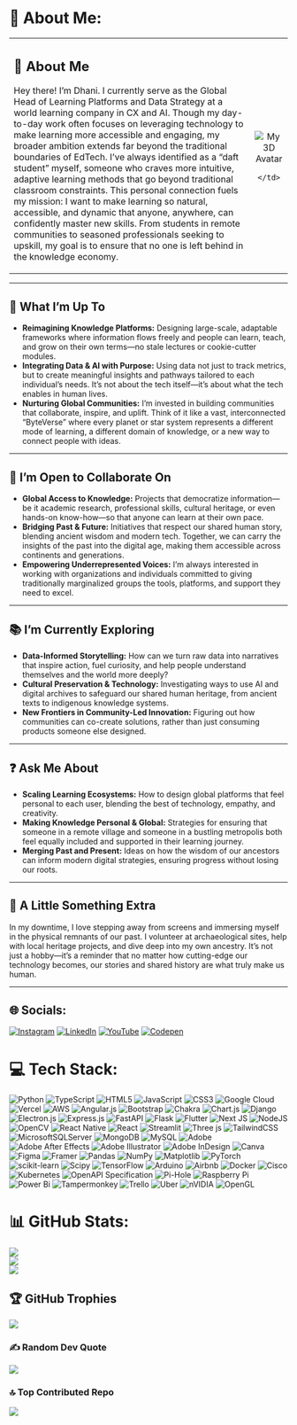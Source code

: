 # 💫 About Me:
<table>
  <tr>
    <td>

## 👋 About Me

Hey there! I’m Dhani. I currently serve as the Global Head of Learning Platforms and Data Strategy at a world learning company in CX and AI. Though my day-to-day work often focuses on leveraging technology to make learning more accessible and engaging, my broader ambition extends far beyond the traditional boundaries of EdTech.
I’ve always identified as a “daft student” myself, someone who craves more intuitive, adaptive learning methods that go beyond traditional classroom constraints. This personal connection fuels my mission: I want to make learning so natural, accessible, and dynamic that anyone, anywhere, can confidently master new skills. From students in remote communities to seasoned professionals seeking to upskill, my goal is to ensure that no one is left behind in the knowledge economy.

</td>
    <td align="center" valign="middle">

![My 3D Avatar](https://media.discordapp.net/attachments/1318015026098864198/1318022870282010715/Foundever_orb_4.gif?width=200&height=200)

    </td>
  </tr>
</table>

---

## 🚀 What I’m Up To

- **Reimagining Knowledge Platforms:** Designing large-scale, adaptable frameworks where information flows freely and people can learn, teach, and grow on their own terms—no stale lectures or cookie-cutter modules.
- **Integrating Data & AI with Purpose:** Using data not just to track metrics, but to create meaningful insights and pathways tailored to each individual’s needs. It’s not about the tech itself—it’s about what the tech enables in human lives.
- **Nurturing Global Communities:** I’m invested in building communities that collaborate, inspire, and uplift. Think of it like a vast, interconnected “ByteVerse” where every planet or star system represents a different mode of learning, a different domain of knowledge, or a new way to connect people with ideas.

---

## 🤝 I’m Open to Collaborate On

- **Global Access to Knowledge:** Projects that democratize information—be it academic research, professional skills, cultural heritage, or even hands-on know-how—so that anyone can learn at their own pace.
- **Bridging Past & Future:** Initiatives that respect our shared human story, blending ancient wisdom and modern tech. Together, we can carry the insights of the past into the digital age, making them accessible across continents and generations.
- **Empowering Underrepresented Voices:** I’m always interested in working with organizations and individuals committed to giving traditionally marginalized groups the tools, platforms, and support they need to excel.

---

## 📚 I’m Currently Exploring

- **Data-Informed Storytelling:** How can we turn raw data into narratives that inspire action, fuel curiosity, and help people understand themselves and the world more deeply?
- **Cultural Preservation & Technology:** Investigating ways to use AI and digital archives to safeguard our shared human heritage, from ancient texts to indigenous knowledge systems.
- **New Frontiers in Community-Led Innovation:** Figuring out how communities can co-create solutions, rather than just consuming products someone else designed.

---

## ❓ Ask Me About

- **Scaling Learning Ecosystems:** How to design global platforms that feel personal to each user, blending the best of technology, empathy, and creativity.
- **Making Knowledge Personal & Global:** Strategies for ensuring that someone in a remote village and someone in a bustling metropolis both feel equally included and supported in their learning journey.
- **Merging Past and Present:** Ideas on how the wisdom of our ancestors can inform modern digital strategies, ensuring progress without losing our roots.

---

## 🎉 A Little Something Extra

In my downtime, I love stepping away from screens and immersing myself in the physical remnants of our past. I volunteer at archaeological sites, help with local heritage projects, and dive deep into my own ancestry. It’s not just a hobby—it’s a reminder that no matter how cutting-edge our technology becomes, our stories and shared history are what truly make us human.

---

## 🌐 Socials:
[![Instagram](https://img.shields.io/badge/Instagram-%23E4405F.svg?logo=Instagram&logoColor=white)](https://instagram.com/lorddannykay/) [![LinkedIn](https://img.shields.io/badge/LinkedIn-%230077B5.svg?logo=linkedin&logoColor=white)](https://linkedin.com/in/dhanikesh-karunanithi/) [![YouTube](https://img.shields.io/badge/YouTube-%23FF0000.svg?logo=YouTube&logoColor=white)](https://youtube.com/@dhanikeshkarunanithi9769) [![Codepen](https://img.shields.io/badge/Codepen-000000?style=for-the-badge&logo=codepen&logoColor=white)](https://codepen.io/lorddannykay) 

# 💻 Tech Stack:
![Python](https://img.shields.io/badge/python-3670A0?style=plastic&logo=python&logoColor=ffdd54) ![TypeScript](https://img.shields.io/badge/typescript-%23007ACC.svg?style=plastic&logo=typescript&logoColor=white) ![HTML5](https://img.shields.io/badge/html5-%23E34F26.svg?style=plastic&logo=html5&logoColor=white) ![JavaScript](https://img.shields.io/badge/javascript-%23323330.svg?style=plastic&logo=javascript&logoColor=%23F7DF1E) ![CSS3](https://img.shields.io/badge/css3-%231572B6.svg?style=plastic&logo=css3&logoColor=white) ![Google Cloud](https://img.shields.io/badge/GoogleCloud-%234285F4.svg?style=plastic&logo=google-cloud&logoColor=white) ![Vercel](https://img.shields.io/badge/vercel-%23000000.svg?style=plastic&logo=vercel&logoColor=white) ![AWS](https://img.shields.io/badge/AWS-%23FF9900.svg?style=plastic&logo=amazon-aws&logoColor=white) ![Angular.js](https://img.shields.io/badge/angular.js-%23E23237.svg?style=plastic&logo=angularjs&logoColor=white) ![Bootstrap](https://img.shields.io/badge/bootstrap-%238511FA.svg?style=plastic&logo=bootstrap&logoColor=white) ![Chakra](https://img.shields.io/badge/chakra-%234ED1C5.svg?style=plastic&logo=chakraui&logoColor=white) ![Chart.js](https://img.shields.io/badge/chart.js-F5788D.svg?style=plastic&logo=chart.js&logoColor=white) ![Django](https://img.shields.io/badge/django-%23092E20.svg?style=plastic&logo=django&logoColor=white) ![Electron.js](https://img.shields.io/badge/Electron-191970?style=plastic&logo=Electron&logoColor=white) ![Express.js](https://img.shields.io/badge/express.js-%23404d59.svg?style=plastic&logo=express&logoColor=%2361DAFB) ![FastAPI](https://img.shields.io/badge/FastAPI-005571?style=plastic&logo=fastapi) ![Flask](https://img.shields.io/badge/flask-%23000.svg?style=plastic&logo=flask&logoColor=white) ![Flutter](https://img.shields.io/badge/Flutter-%2302569B.svg?style=plastic&logo=Flutter&logoColor=white) ![Next JS](https://img.shields.io/badge/Next-black?style=plastic&logo=next.js&logoColor=white) ![NodeJS](https://img.shields.io/badge/node.js-6DA55F?style=plastic&logo=node.js&logoColor=white) ![OpenCV](https://img.shields.io/badge/opencv-%23white.svg?style=plastic&logo=opencv&logoColor=white) ![React Native](https://img.shields.io/badge/react_native-%2320232a.svg?style=plastic&logo=react&logoColor=%2361DAFB) ![React](https://img.shields.io/badge/react-%2320232a.svg?style=plastic&logo=react&logoColor=%2361DAFB) ![Streamlit](https://img.shields.io/badge/Streamlit-%23FE4B4B.svg?style=plastic&logo=streamlit&logoColor=white) ![Three js](https://img.shields.io/badge/threejs-black?style=plastic&logo=three.js&logoColor=white) ![TailwindCSS](https://img.shields.io/badge/tailwindcss-%2338B2AC.svg?style=plastic&logo=tailwind-css&logoColor=white) ![MicrosoftSQLServer](https://img.shields.io/badge/Microsoft%20SQL%20Server-CC2927?style=plastic&logo=microsoft%20sql%20server&logoColor=white) ![MongoDB](https://img.shields.io/badge/MongoDB-%234ea94b.svg?style=plastic&logo=mongodb&logoColor=white) ![MySQL](https://img.shields.io/badge/mysql-4479A1.svg?style=plastic&logo=mysql&logoColor=white) ![Adobe](https://img.shields.io/badge/adobe-%23FF0000.svg?style=plastic&logo=adobe&logoColor=white) ![Adobe After Effects](https://img.shields.io/badge/Adobe%20After%20Effects-9999FF.svg?style=plastic&logo=Adobe%20After%20Effects&logoColor=white) ![Adobe Illustrator](https://img.shields.io/badge/adobe%20illustrator-%23FF9A00.svg?style=plastic&logo=adobe%20illustrator&logoColor=white) ![Adobe InDesign](https://img.shields.io/badge/Adobe%20InDesign-49021F?style=plastic&logo=adobeindesign&logoColor=FF3366) ![Canva](https://img.shields.io/badge/Canva-%2300C4CC.svg?style=plastic&logo=Canva&logoColor=white) ![Figma](https://img.shields.io/badge/figma-%23F24E1E.svg?style=plastic&logo=figma&logoColor=white) ![Framer](https://img.shields.io/badge/Framer-black?style=plastic&logo=framer&logoColor=blue) ![Pandas](https://img.shields.io/badge/pandas-%23150458.svg?style=plastic&logo=pandas&logoColor=white) ![NumPy](https://img.shields.io/badge/numpy-%23013243.svg?style=plastic&logo=numpy&logoColor=white) ![Matplotlib](https://img.shields.io/badge/Matplotlib-%23ffffff.svg?style=plastic&logo=Matplotlib&logoColor=black) ![PyTorch](https://img.shields.io/badge/PyTorch-%23EE4C2C.svg?style=plastic&logo=PyTorch&logoColor=white) ![scikit-learn](https://img.shields.io/badge/scikit--learn-%23F7931E.svg?style=plastic&logo=scikit-learn&logoColor=white) ![Scipy](https://img.shields.io/badge/SciPy-%230C55A5.svg?style=plastic&logo=scipy&logoColor=%white) ![TensorFlow](https://img.shields.io/badge/TensorFlow-%23FF6F00.svg?style=plastic&logo=TensorFlow&logoColor=white) ![Arduino](https://img.shields.io/badge/-Arduino-00979D?style=plastic&logo=Arduino&logoColor=white) ![Airbnb](https://img.shields.io/badge/Airbnb-%23ff5a5f.svg?style=plastic&logo=Airbnb&logoColor=white) ![Docker](https://img.shields.io/badge/docker-%230db7ed.svg?style=plastic&logo=docker&logoColor=white) ![Cisco](https://img.shields.io/badge/cisco-%23049fd9.svg?style=plastic&logo=cisco&logoColor=black) ![Kubernetes](https://img.shields.io/badge/kubernetes-%33326ce5.svg?style=plastic&logo=kubernetes&logoColor=white) ![OpenAPI Specification](https://img.shields.io/badge/openapiinitiative-%23000000.svg?style=plastic&logo=openapiinitiative&logoColor=white) ![Pi-Hole](https://img.shields.io/badge/pihole-%2396060C.svg?style=plastic&logo=pi-hole&logoColor=white) ![Raspberry Pi](https://img.shields.io/badge/-Raspberry_Pi-C51A4A?style=plastic&logo=Raspberry-Pi) ![Power Bi](https://img.shields.io/badge/power_bi-F2C811?style=plastic&logo=powerbi&logoColor=black) ![Tampermonkey](https://img.shields.io/badge/tampermonkey-%2300485B.svg?style=plastic&logo=tampermonkey&logoColor=white) ![Trello](https://img.shields.io/badge/Trello-%23026AA7.svg?style=plastic&logo=Trello&logoColor=white) ![Uber](https://img.shields.io/badge/Uber-%23000000.svg?style=plastic&logo=Uber&logoColor=white) ![nVIDIA](https://img.shields.io/badge/nVIDIA-%2376B900.svg?style=plastic&logo=nVIDIA&logoColor=white) ![OpenGL](https://img.shields.io/badge/OpenGL-white?logo=OpenGL&style=plastic)

# 📊 GitHub Stats:
![](https://github-readme-stats.vercel.app/api?username=lorddannykay&theme=transparent&hide_border=false&include_all_commits=true&count_private=true)<br/>
![](https://github-readme-streak-stats.herokuapp.com/?user=lorddannykay&theme=transparent&hide_border=false)<br/>
![](https://github-readme-stats.vercel.app/api/top-langs/?username=lorddannykay&theme=transparent&hide_border=false&include_all_commits=true&count_private=true)

## 🏆 GitHub Trophies
![](https://github-profile-trophy.vercel.app/?username=lorddannykay&theme=radical&no-frame=false&no-bg=true&margin-w=4)

### ✍️ Random Dev Quote
![](https://quotes-github-readme.vercel.app/api?type=horizontal&theme=radical)

### 🔝 Top Contributed Repo
![](https://github-contributor-stats.vercel.app/api?username=lorddannykay&limit=5&theme=dark&combine_all_yearly_contributions=true)


